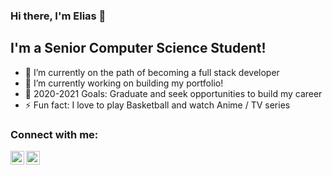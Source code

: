 ### Hi there, I'm Elias 👋

## I'm a Senior Computer Science Student!
- 🌱 I’m currently on the path of becoming a full stack developer
- 🔭 I’m currently working on building my portfolio!
- 🥅 2020-2021 Goals: Graduate and seek opportunities to build my career
- ⚡ Fun fact: I love to play Basketball and watch Anime / TV series

### Connect with me:


[<img align="left" alt="EliasAfara | LinkedIn" width="22px" src="https://cdn.jsdelivr.net/npm/simple-icons@v3/icons/linkedin.svg" />][linkedin]
[<img align="left" alt="EliasAfara | Instagram" width="22px" src="https://cdn.jsdelivr.net/npm/simple-icons@v3/icons/instagram.svg" />][instagram]


[instagram]: https://www.instagram.com/eliasafara/
[linkedin]: https://www.linkedin.com/in/eliasafara/
